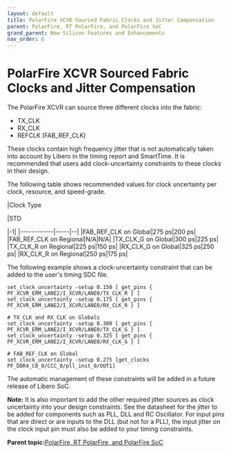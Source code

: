 ```yaml
---
layout: default
title: PolarFire XCVR Sourced Fabric Clocks and Jitter Compensation
parent: PolarFire, RT PolarFire, and PolarFire SoC
grand_parent: New Silicon Features and Enhancements
nav_order: 6
---
```


# PolarFire XCVR Sourced Fabric Clocks and Jitter Compensation

The PolarFire XCVR can source three different clocks into the fabric:

-   TX\_CLK
-   RX\_CLK
-   REFCLK \(FAB\_REF\_CLK\)

These clocks contain high frequency jitter that is not automatically taken into account by Libero in the timing report and SmartTime. It is recommended that users add clock-uncertainty constraints to these clocks in their design.

The following table shows recommended values for clock uncertainty per clock, resource, and speed-grade.

|Clock Type

|STD

|-1|
|------------|-----|--|
|FAB\_REF\_CLK on Global|275 ps|200 ps|
|FAB\_REF\_CLK on Regional|N/A|N/A|
|TX\_CLK\_G on Global|300 ps|225 ps|
|TX\_CLK\_R on Regional|225 ps|150 ps|
|RX\_CLK\_G on Global|325 ps|250 ps|
|RX\_CLK\_R on Regional|250 ps|175 ps|

The following example shows a clock-uncertainty constraint that can be added to the user's timing SDC file.

```
set_clock_uncertainty -setup 0.150 [ get_pins { PF_XCVR_ERM_LANE2/I_XCVR/LANE0/TX_CLK_R } ]
set_clock_uncertainty -setup 0.175 [ get_pins { PF_XCVR_ERM_LANE2/I_XCVR/LANE0/RX_CLK_R } ]

# TX_CLK and RX_CLK on Globals
set_clock_uncertainty -setup 0.300 [ get_pins { PF_XCVR_ERM_LANE2/I_XCVR/LANE0/TX_CLK_G } ]
set_clock_uncertainty -setup 0.325 [ get_pins { PF_XCVR_ERM_LANE2/I_XCVR/LANE0/RX_CLK_G } ]

# FAB_REF_CLK on Global
set_clock_uncertainty -setup 0.275 [get_clocks PF_DDR4_C0_0/CCC_0/pll_inst_0/OUT1]

```

The automatic management of these constraints will be added in a future release of Libero SoC.

**Note:** It is also important to add the other required jitter sources as clock uncertainty into your design constraints. See the datasheet for the jitter to be added for components such as PLL, DLL and RC Oscillator. For input pins that are direct or are inputs to the DLL \(but not for a PLL\), the input jitter on the clock input pin must also be added to your timing constraints.

**Parent topic:**[PolarFire, RT PolarFire, and PolarFire SoC](GUID-FD2E56AA-67B5-4642-BA0B-63904E515EA3.md)

